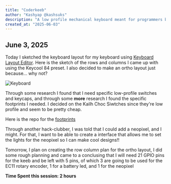 ```yaml
---
title: "Coderkeeb"
author: "Kashyap @kashsuks"
description: "A low profile mechanical keyboard meant for programmers based on the keycool 84"
created_at: "2025-06-03"
---
```


## June 3, 2025
Today I sketched the keyboard layout for my keyboard using [Keyboard Layout Editor](https://www.keyboard-layout-editor.com/#/). Here is the sketch of the rows and columns
I came up with using the Keycool 84 preset. I also decided to make an ortho layout just because... why not?

![Keyboard](https://hc-cdn.hel1.your-objectstorage.com/s/v3/9788dcd6090f269a9f224ca2d79453a6e915c539_image.png)

Through some research I found that I need specific low-profile switches and keycaps, and through some **more** research I found the specific footprints I needed. I decided on the Kailh Choc Siwtches since they're low profile and seem to be pretty cheap.

Here is the repo for the [footprints](https://github.com/daprice/keyswitches.pretty)

Through another hack-clubber, I was told that I could add a neopixel, and I might. For that, I want to be able to create a interface that allows me to set the lights for the neopixel so I can make cool designs!!

Tomorrow, I plan on creating the row column plan for the ortho layout, I did some rough planning and came to a conclusing that I will need 21 GPIO pins for the keeb and be left with 5 pins, of which 3 are going to be used for the EC11 rotary encoder, 1 for a battery led, and 1 for the neopixel

**Time Spent this session: 2 hours**
